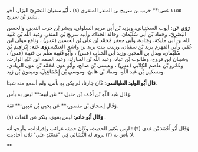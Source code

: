 ١١٥٥ عس:** حرب بن سريج بن المنذر المنقري (١) ، أَبُو سفيان البَصْرِيّ البزار، أخو بشير بْن سريج.

**رَوَى عَن:** أيوب السختياني، ويزيد بْن أَبي مريم السلولي، وبشر بْن حرب الندبي، والحسن البَصْرِيّ، وحماد بْن أَبي سُلَيْمان، وخالد الحذاء، وأبيه سريج بْن المنذر، وعبد اللَّه بْن عُبَيد الله بن أَبي مليكة، وقتادة، وأبي جعفر مُحَمَّد بْن علي بْن الحسين (عس) ، ونافع مولى ابن عُمَر، وأبي المهزم يزيد بْن سفيان، وزينب بنت يزيد بن واشق العتكية.**رَوَى عَنه:** إِبْرَاهِيم بْن سُلَيْمان، وبدل بن المحبر، وزيد ابن الحباب (عس) ، وأَبُو قُتَيبة سَلْم بن قتيبة (عس) ، وشيبان ابن فروخ، وطالوت بْن عباد، وعبد اللَّه بْن المبارك، وعبد الصمد ابن عَبْدِ الوارث، وعَمْرو بْن عاصم الكِلابي (عس) ، وعيسى بْن صالح، وأَبُو عون مُحَمَّد بْن عون الزيادي، ومسكين بْن عَبد اللَّهِ، ومعاذ بْن هانئ، وموسى بْن إِسْمَاعِيلَ، وميمون بْن زيد.

**قال أَبُو الوليد الطيالسي:** كَانَ جارنا، لم يكن بِهِ بأس، ولم أسمع منه شيئا.

وَقَال عَبد اللَّهِ بْن أَحْمَد بْن حنبل،** عَن أبيه:** ليس به بأس.

وَقَال إسحاق بْن منصور،** عَن يحيى بْن مَعِين:** ثقة.

**وَقَال أَبُو حاتم:** ليس بقوي، ينكر عن الثقات (١) .

وَقَال أَبُو أَحْمَدَ بْن عدي (٢) : ليس بكثير الحديث، وكَانَ حديثه غرائب وإفرادات، وأرجو أنه لا بأس به (٣) .روى له النَّسَائي فِي "مَسْنَدِ علي" ثلاثة أحاديث.

**